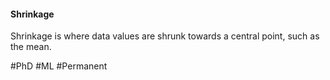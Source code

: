 #### Shrinkage
Shrinkage is where data values are shrunk towards a central point, such as the mean.

#PhD #ML #Permanent